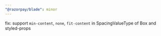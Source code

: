 ```yaml
---
"@razorpay/blade": minor
---
```


fix: support `min-content`, `none`, `fit-content` in SpacingValueType of Box and styled-props
